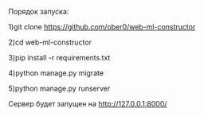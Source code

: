 Порядок запуска:


1)git clone https://github.com/ober0/web-ml-constructor

2)cd web-ml-constructor

3)pip install -r requirements.txt

4)python manage.py migrate

5)python manage.py runserver



Сервер будет запущен на http://127.0.0.1:8000/
